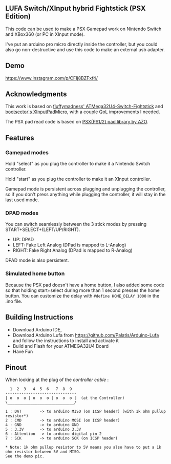 ## LUFA Switch/XInput hybrid Fightstick (PSX Edition)

This code can be used to make a PSX Gamepad work on Nintendo Switch and XBox360 (or PC in XInput mode).

I've put an arduino pro micro directly inside the controller, but you could also go non-destructive and use this code to make an external usb adapter.

## Demo

https://www.instagram.com/p/CFIj8BZFxf4/

## Acknowledgments

This work is based on [fluffymadness' ATMega32U4-Switch-Fightstick](https://github.com/fluffymadness/ATMega32U4-Switch-Fightstick)
 and [bootsector's XInputPadMicro](https://github.com/bootsector/XInputPadMicro), with a couple QoL improvements I needed.

The PSX pad read code is based on [PSX(PS1/2) pad library by AZO](https://github.com/AZO234/Arduino_PSXPad/).

## Features

### Gamepad modes

Hold "select" as you plug the controller to make it a Nintendo Switch controller.

Hold "start" as you plug the controller to make it an XInput controller.

Gamepad mode is persistent across plugging and unplugging the controller, so if you don't press anything while plugging the controller, it will stay in the last used mode. 

### DPAD modes

You can switch seamlessly between the 3 stick modes by pressing START+SELECT+(LEFT/UP/RIGHT).

- UP: DPAD
- LEFT: Fake Left Analog (DPad is mapped to L-Analog)
- RIGHT: Fake Right Analog (DPad is mapped to R-Analog)

DPAD mode is also persistent.

### Simulated home button

Because the PSX pad doesn't have a home button, I also added some code so that holding start+select during more than 1 second presses the home button. You can customize the delay with `#define HOME_DELAY 1000` in the .ino file.

## Building Instructions

- Download Arduino IDE, 
- Download Arduino Lufa from https://github.com/Palatis/Arduino-Lufa and follow the instructions to install and activate it
- Build and Flash for your ATMEGA32U4 Board
- Have Fun

## Pinout

When looking at the plug of the *controller cable* :
```
  1  2  3   4  5  6   7  8  9
-------------------------------
| o  o  o | o  o  o | o  o  o |  (at the Controller)
\_____________________________/

1 : DAT        -> to arduino MISO (on ICSP header) (with 1k ohm pullup resistor*)
2 : CMD        -> to arduino MOSI (on ICSP header)
4 : GND        -> to arduino GND
5 : 3.3V       -> to arduino 3.3V
6 : Attention  -> to arduino digital pin 2
7 : SCK        -> to arduino SCK (on ICSP header)

* Note: 1k ohm pullup resistor to 5V means you also have to put a 1k ohm resistor between 5V and MISO.
See the demo pic.

 ```

